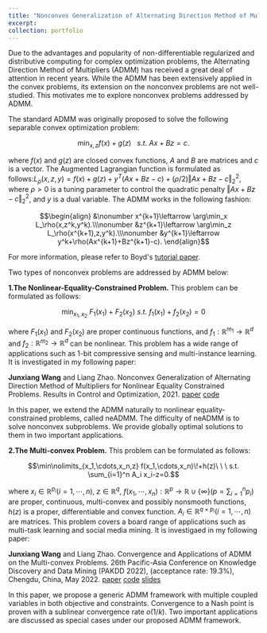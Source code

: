 ```yaml
---
title: "Nonconvex Generalization of Alternating Direction Method of Multipliers(ADMM)"
excerpt:
collection: portfolio
---
```


Due to the advantages and popularity of non-differentiable regularized and distributive computing for complex optimization problems, the Alternating Direction Method of Multipliers (ADMM) has received a great deal of attention in recent years. While the ADMM has been extensively applied in the convex problems, its extension on the nonconvex problems are not well-studied. This motivates me to explore nonconvex problems addressed by ADMM.

The standard ADMM was originally proposed to solve the following separable convex optimization problem:

$$\min_{x,z} f(x)+g(z)\ \ \ s.t. \ Ax+Bz=c.$$

where $f(x)$ and $g(z)$ are closed convex functions, $A$ and $B$ are matrices and $c$ is a vector. The Augmented Lagrangian function is formulated as follows:$L_\rho(x,z,y)=f(x)+g(z)+y^T(Ax+Bz-c)+(\rho/2)\Vert Ax+Bz-c\Vert^2_2$, where $\rho>0$ is a tuning parameter to control the quadratic penalty $\Vert Ax+Bz-c\Vert^2_2$, and $y$ is a dual variable. The ADMM works in the following fashion:

$$\begin{align}
&\nonumber x^{k+1}\leftarrow \arg\min_x L_\rho(x,z^k,y^k).\\\nonumber
&z^{k+1}\leftarrow \arg\min_z L_\rho(x^{k+1},z,y^k).\\\nonumber
&y^{k+1}\leftarrow y^k+\rho(Ax^{k+1}+Bz^{k+1}-c).
\end{align}$$

For more information, please refer to Boyd's [tutorial paper](chrome-extension://efaidnbmnnnibpcajpcglclefindmkaj/https://stanford.edu/~boyd/papers/pdf/admm_distr_stats.pdf).

Two types of nonconvex problems are addressed by ADMM below:

**1.The Nonlinear-Equality-Constrained Problem.** This problem can be formulated as follows:

$$\min_{x_1,x_2} \ F_1(x_1)+F_2(x_2) \ s.t. \ f_1(x_1)+f_2(x_2)=0 $$

where $F_1(x_1)$ and $F_2(x_2)$  are proper continuous functions, and $f_1:\mathbb{R}^{m_1}\rightarrow \mathbb{R}^{d}$ and $f_2:\mathbb{R}^{m_2}\rightarrow \mathbb{R}^{d}$ can be nonlinear. This problem has a wide range of applications such as 1-bit compressive sensing and multi-instance learning. It is investigated in my following paper:

**Junxiang Wang** and Liang Zhao. Nonconvex Generalization of Alternating Direction Method of Multipliers for Nonlinear Equality Constrained Problems. Results in Control and Optimization, 2021. [paper](https://github.com/xianggebenben/Junxiang_Wang.github.io/blob/master/supplementary_material/RICO2021/neADMM.pdf) [code](https://github.com/xianggebenben/neADMM)

In this paper, we extend the ADMM naturally to nonlinear equality-constrained problems, called neADMM. The difficulty of neADMM is to solve nonconvex subproblems. We provide globally optimal solutions to them in two important applications.

**2.The Multi-convex Problem.** This problem can be formulated as follows:

$$\min\nolimits_{x_1,\cdots,x_n,z} f(x_1,\cdots,x_n)\!+h(z)\ \ \  s.t. \sum_{i=1}^n A_i x_i-z=0.$$

where $x_i\in \mathbb{R}^{p_i}(i=1,\cdots,n)$, $z\in \mathbb{R}^{q}$, $f(x_1,\cdots,x_n): \mathbb{R}^p\rightarrow \mathbb{R}\cup\{\infty\}(p=\sum\nolimits_{i=1}^n p_i)$ are proper, continuous, multi-convex and possibly nonsmooth functions, $h(z)$ is a proper, differentiable and convex function. $A_i\in \mathbb{R}^{q\times p_i}(i=1,\cdots,n)$ are matrices. This problem covers a board range of applications such as multi-task learning and social media mining. It is investigaed in my following paper:

**Junxiang Wang** and Liang Zhao. Convergence and Applications of ADMM on the Multi-convex Problems. 26th Pacific-Asia Conference on Knowledge Discovery and Data Mining (PAKDD 2022), (acceptance rate: 19.3%), Chengdu, China, May 2022. [paper](https://github.com/xianggebenben/Junxiang_Wang.github.io/blob/master/supplementary_material/PAKDD2022/multi_convex_ADMM.pdf) [code](https://github.com/xianggebenben/miADMM) [slides](https://github.com/xianggebenben/Junxiang_Wang.github.io/blob/master/supplementary_material/PAKDD2022/PAKDD_2022.pdf)

In this paper, we propose a generic ADMM framework with multiple coupled variables in both objective and constraints. Convergence to a Nash point is proven with a sublinear convergence rate $o(1/k)$. Two important applications are discussed as special cases under our proposed ADMM framework.
